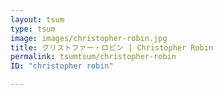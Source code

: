 ```yaml
---
layout: tsum
type: tsum
image: images/christopher-robin.jpg
title: クリストファー・ロビン | Christopher Robin
permalink: tsumtsum/christopher-robin
ID: "christopher robin"

---
```

